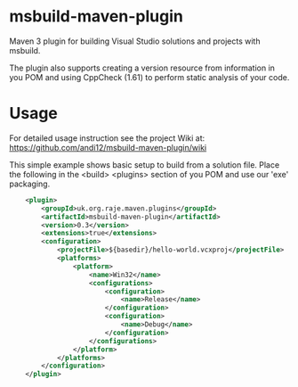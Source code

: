 msbuild-maven-plugin
====================

Maven 3 plugin for building Visual Studio solutions and projects with msbuild.

The plugin also supports creating a version resource from information in you POM and using CppCheck (1.61) to perform static analysis of your code.

Usage
=====

For detailed usage instruction see the project Wiki at: 
https://github.com/andi12/msbuild-maven-plugin/wiki

This simple example shows basic setup to build from a solution file. 
Place the following in the &lt;build&gt; &lt;plugins&gt; section of you POM and
use our 'exe' packaging.

```xml
    <plugin>
        <groupId>uk.org.raje.maven.plugins</groupId>
        <artifactId>msbuild-maven-plugin</artifactId>
        <version>0.3</version>
        <extensions>true</extensions>
        <configuration>
            <projectFile>${basedir}/hello-world.vcxproj</projectFile>
            <platforms>
                <platform>
                    <name>Win32</name>
                    <configurations>
                        <configuration>
                            <name>Release</name>
                        </configuration>
                        <configuration>
                            <name>Debug</name>
                        </configuration>
                    </configurations>
                </platform>
            </platforms>
        </configuration>
    </plugin>
```
